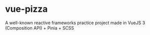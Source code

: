 # vue-pizza

A well-known reactive frameworks practice project made in VueJS 3 (Composition API) + Pinia + SCSS

